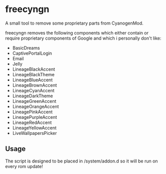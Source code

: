 # freecyngn
A small tool to remove some proprietary parts from CyanogenMod.

freecyngn removes the following components which either contain or require
proprietary components of Google and which i personally don't like:

- BasicDreams
- CaptivePortalLogin
- Email
- Jelly
- LineageBlackAccent
- LineageBlackTheme
- LineageBlueAccent
- LineageBrownAccent
- LineageCyanAccent
- LineageDarkTheme
- LineageGreenAccent
- LineageOrangeAccent
- LineagePinkAccent
- LineagePurpleAccent
- LineageRedAccent
- LineageYellowAccent
- LiveWallpapersPicker

## Usage
The script is designed to be placed in /system/addon.d so it will be run on every rom update!
